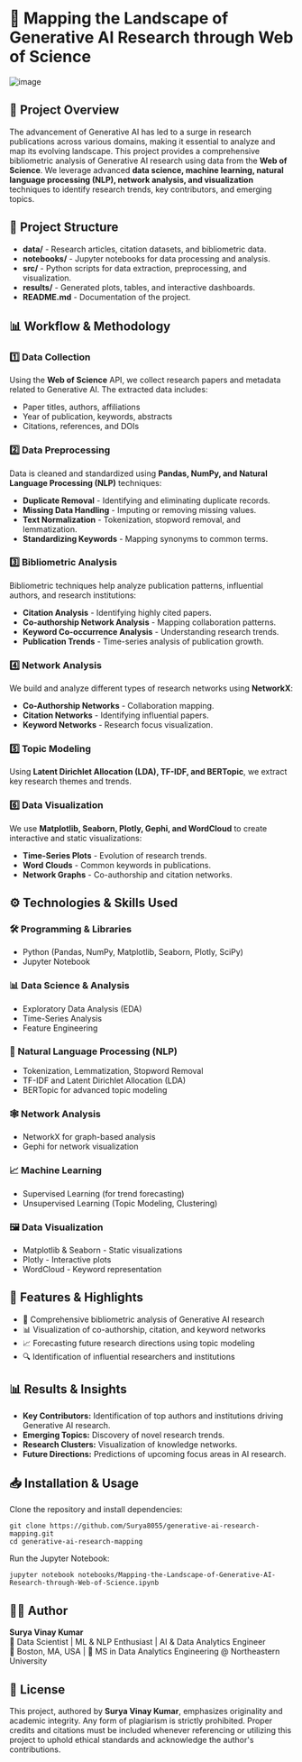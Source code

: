 <h1>🧠 Mapping the Landscape of Generative AI Research through Web of Science</h1>

![image](https://github.com/user-attachments/assets/ebaf2360-0fa6-4127-a504-24e1a76d6abe)


<h2>📌 Project Overview</h2>
<p>The advancement of Generative AI has led to a surge in research publications across various domains, making it essential to analyze and map its evolving landscape. 
This project provides a comprehensive bibliometric analysis of Generative AI research using data from the <strong>Web of Science</strong>. 
We leverage advanced <strong>data science, machine learning, natural language processing (NLP), network analysis, and visualization</strong> techniques to identify research trends, key contributors, and emerging topics.</p>

<h2>📂 Project Structure</h2>
<ul>
  <li><strong>data/</strong> - Research articles, citation datasets, and bibliometric data.</li>
  <li><strong>notebooks/</strong> - Jupyter notebooks for data processing and analysis.</li>
  <li><strong>src/</strong> - Python scripts for data extraction, preprocessing, and visualization.</li>
  <li><strong>results/</strong> - Generated plots, tables, and interactive dashboards.</li>
  <li><strong>README.md</strong> - Documentation of the project.</li>
</ul>

<h2>📊 Workflow & Methodology</h2>

<h3>1️⃣ Data Collection</h3>
<p>Using the <strong>Web of Science</strong> API, we collect research papers and metadata related to Generative AI. The extracted data includes:</p>
<ul>
  <li>Paper titles, authors, affiliations</li>
  <li>Year of publication, keywords, abstracts</li>
  <li>Citations, references, and DOIs</li>
</ul>

<h3>2️⃣ Data Preprocessing</h3>
<p>Data is cleaned and standardized using <strong>Pandas, NumPy, and Natural Language Processing (NLP)</strong> techniques:</p>
<ul>
  <li><strong>Duplicate Removal</strong> - Identifying and eliminating duplicate records.</li>
  <li><strong>Missing Data Handling</strong> - Imputing or removing missing values.</li>
  <li><strong>Text Normalization</strong> - Tokenization, stopword removal, and lemmatization.</li>
  <li><strong>Standardizing Keywords</strong> - Mapping synonyms to common terms.</li>
</ul>

<h3>3️⃣ Bibliometric Analysis</h3>
<p>Bibliometric techniques help analyze publication patterns, influential authors, and research institutions:</p>
<ul>
  <li><strong>Citation Analysis</strong> - Identifying highly cited papers.</li>
  <li><strong>Co-authorship Network Analysis</strong> - Mapping collaboration patterns.</li>
  <li><strong>Keyword Co-occurrence Analysis</strong> - Understanding research trends.</li>
  <li><strong>Publication Trends</strong> - Time-series analysis of publication growth.</li>
</ul>

<h3>4️⃣ Network Analysis</h3>
<p>We build and analyze different types of research networks using <strong>NetworkX</strong>:</p>
<ul>
  <li><strong>Co-Authorship Networks</strong> - Collaboration mapping.</li>
  <li><strong>Citation Networks</strong> - Identifying influential papers.</li>
  <li><strong>Keyword Networks</strong> - Research focus visualization.</li>
</ul>

<h3>5️⃣ Topic Modeling</h3>
<p>Using <strong>Latent Dirichlet Allocation (LDA), TF-IDF, and BERTopic</strong>, we extract key research themes and trends.</p>

<h3>6️⃣ Data Visualization</h3>
<p>We use <strong>Matplotlib, Seaborn, Plotly, Gephi, and WordCloud</strong> to create interactive and static visualizations:</p>
<ul>
  <li><strong>Time-Series Plots</strong> - Evolution of research trends.</li>
  <li><strong>Word Clouds</strong> - Common keywords in publications.</li>
  <li><strong>Network Graphs</strong> - Co-authorship and citation networks.</li>
</ul>

<h2>⚙️ Technologies & Skills Used</h2>

<h3>🛠️ Programming & Libraries</h3>
<ul>
  <li>Python (Pandas, NumPy, Matplotlib, Seaborn, Plotly, SciPy)</li>
  <li>Jupyter Notebook</li>
</ul>

<h3>📊 Data Science & Analysis</h3>
<ul>
  <li>Exploratory Data Analysis (EDA)</li>
  <li>Time-Series Analysis</li>
  <li>Feature Engineering</li>
</ul>

<h3>🔎 Natural Language Processing (NLP)</h3>
<ul>
  <li>Tokenization, Lemmatization, Stopword Removal</li>
  <li>TF-IDF and Latent Dirichlet Allocation (LDA)</li>
  <li>BERTopic for advanced topic modeling</li>
</ul>

<h3>🕸️ Network Analysis</h3>
<ul>
  <li>NetworkX for graph-based analysis</li>
  <li>Gephi for network visualization</li>
</ul>

<h3>📈 Machine Learning</h3>
<ul>
  <li>Supervised Learning (for trend forecasting)</li>
  <li>Unsupervised Learning (Topic Modeling, Clustering)</li>
</ul>

<h3>🖼️ Data Visualization</h3>
<ul>
  <li>Matplotlib & Seaborn - Static visualizations</li>
  <li>Plotly - Interactive plots</li>
  <li>WordCloud - Keyword representation</li>
</ul>

<h2>🚀 Features & Highlights</h2>
<ul>
  <li>📖 Comprehensive bibliometric analysis of Generative AI research</li>
  <li>📊 Visualization of co-authorship, citation, and keyword networks</li>
  <li>📈 Forecasting future research directions using topic modeling</li>
  <li>🔍 Identification of influential researchers and institutions</li>
</ul>

<h2>📊 Results & Insights</h2>
<ul>
  <li><strong>Key Contributors:</strong> Identification of top authors and institutions driving Generative AI research.</li>
  <li><strong>Emerging Topics:</strong> Discovery of novel research trends.</li>
  <li><strong>Research Clusters:</strong> Visualization of knowledge networks.</li>
  <li><strong>Future Directions:</strong> Predictions of upcoming focus areas in AI research.</li>
</ul>

<h2>📥 Installation & Usage</h2>
<p>Clone the repository and install dependencies:</p>
<pre><code>git clone https://github.com/Surya8055/generative-ai-research-mapping.git
cd generative-ai-research-mapping
</code></pre>
<p>Run the Jupyter Notebook:</p>
<pre><code>jupyter notebook notebooks/Mapping-the-Landscape-of-Generative-AI-Research-through-Web-of-Science.ipynb</code></pre>

<h2>👨‍💻 Author</h2>
<p><strong>Surya Vinay Kumar</strong><br>
🎯 Data Scientist | ML & NLP Enthusiast | AI & Data Analytics Engineer<br>
📍 Boston, MA, USA | 🏫 MS in Data Analytics Engineering @ Northeastern University</p>

<h2>📜 License</h2>
<p>This project, authored by <strong>Surya Vinay Kumar</strong>, emphasizes originality and academic integrity. 
Any form of plagiarism is strictly prohibited. Proper credits and citations must be included whenever referencing or utilizing this project to uphold ethical standards and acknowledge the author's contributions.</p>
